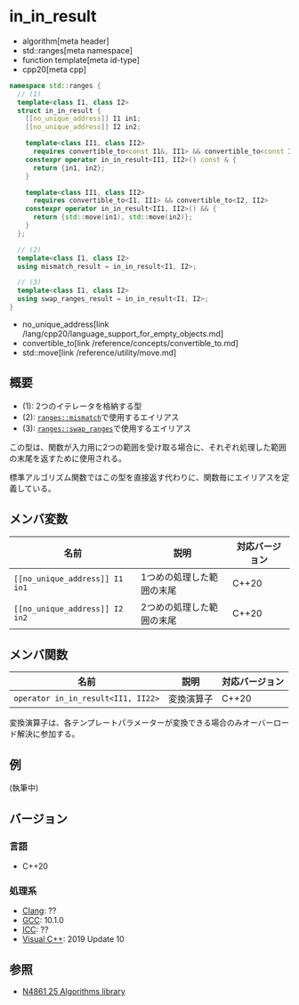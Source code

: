# in_in_result
* algorithm[meta header]
* std::ranges[meta namespace]
* function template[meta id-type]
* cpp20[meta cpp]

```cpp
namespace std::ranges {
  // (1)
  template<class I1, class I2>
  struct in_in_result {
    [[no_unique_address]] I1 in1;
    [[no_unique_address]] I2 in2;

    template<class II1, class II2>
      requires convertible_to<const I1&, II1> && convertible_to<const I2&, II2>
    constexpr operator in_in_result<II1, II2>() const & {
      return {in1, in2};
    }

    template<class II1, class II2>
      requires convertible_to<I1, II1> && convertible_to<I2, II2>
    constexpr operator in_in_result<II1, II2>() && {
      return {std::move(in1), std::move(in2)};
    }
  };

  // (2)
  template<class I1, class I2>
  using mismatch_result = in_in_result<I1, I2>;

  // (3)
  template<class I1, class I2>
  using swap_ranges_result = in_in_result<I1, I2>;
}
```
* no_unique_address[link /lang/cpp20/language_support_for_empty_objects.md]
* convertible_to[link /reference/concepts/convertible_to.md]
* std::move[link /reference/utility/move.md]

## 概要
* (1): 2つのイテレータを格納する型
* (2): [`ranges::mismatch`](ranges_mismatch.md)で使用するエイリアス
* (3): [`ranges::swap_ranges`](ranges_swap_ranges.md)で使用するエイリアス

この型は、関数が入力用に2つの範囲を受け取る場合に、それぞれ処理した範囲の末尾を返すために使用される。

標準アルゴリズム関数ではこの型を直接返す代わりに、関数毎にエイリアスを定義している。


## メンバ変数

| 名前                           | 説明                      | 対応バージョン |
|--------------------------------|---------------------------|----------------|
| `[[no_unique_address]] I1 in1` | 1つめの処理した範囲の末尾 | C++20          |
| `[[no_unique_address]] I2 in2` | 2つめの処理した範囲の末尾 | C++20          |


## メンバ関数

| 名前                               | 説明           | 対応バージョン |
|------------------------------------|----------------|----------------|
| `operator in_in_result<II1, II22>` | 変換演算子     | C++20          |

変換演算子は、各テンプレートパラメーターが変換できる場合のみオーバーロード解決に参加する。

## 例
(執筆中)

## バージョン
### 言語
- C++20

### 処理系
- [Clang](/implementation.md#clang): ??
- [GCC](/implementation.md#gcc): 10.1.0
- [ICC](/implementation.md#icc): ??
- [Visual C++](/implementation.md#visual_cpp): 2019 Update 10

## 参照
- [N4861 25 Algorithms library](https://timsong-cpp.github.io/cppwp/n4861/algorithms)
